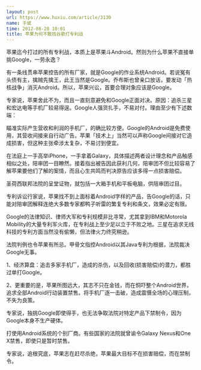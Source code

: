 ```yaml
---
layout: post
url: https://www.huxiu.com/article/3130
name: 于斌
time: 2012-08-28 10:01
title: 苹果为何不敢找谷歌打专利战
---
```

苹果迄今打过的所有专利战，本质上是苹果斗Android。然则为什么苹果不直接单挑Google，一劳永逸？

有一条线贯串苹果控告的所有厂家，就是Google的作业系统Android。若说冤有头债有主，擒贼先擒王，此王当然是Google。乔布斯也曾亲口放话，要发动「热核战争」消灭Android。所以，苹果兴讼，首要合理对象应该是Google。

专家说，苹果舍此不为，而且一直刻意避免和Google正面对决。原因：追杀三星和宏达电等手机厂较易得逞。Google人强货扎手，不易对付。理由至少有下述数端：

瞄准实际产生营收和利润的手机厂，的确比较方便。Google的Android是免费使用，其营收间接来自行动广告。苹果「技术上」当然可以声称Google间接对它造成损害，但这种主张牵涉太复杂，不易讨到便宜。

在法庭上一手高举iPhone，一手拿着Galaxy，具体描述两者设计理念和产品触感相似之处，陪审团一目瞭然。接着指出被告因此获利几何，陪审团不但比较容易了解苹果要他们了解的案情，而且心生共鸣而判决原告应该多得一点损害赔偿。

圣荷西联邦法院的呈堂证物，就包括一大箱手机和平板电脑，供陪审团过目。

专利诉讼行家说，苹果找不到上面标着Android字样的产品，告Google的话，只能对陪审团解释连绝大多数专家都鸭子听雷的繁复专利和条文，效果必定有限。

Google的法律知识、律师大军和专利规模非比寻常，尤其拿到IBM和Motorola Mobility的大量专利军火库，在专利战上至少足以立于不败之地。三星在追求无线科技的专利方面当然没有偷懒，但法律火力终究稍逊。

法院判例也令苹果有所忌。甲骨文指控Android以其Java专利为根据，法院裁决Google无事。

1、经济算盘：追击多家手机厂，造成的杀伤，以及回收(损害赔偿)的潜力，都胜过单打Google。

2、更重要的是，苹果所图远大，其志不只在金钱，而在恫吓整个Android世界，追求全部Android行动装置禁售。将手机厂逐一击破，造成震慑全场的心理压制，不失为良策。

专家说，独挑Google即使得手，也无法争取法院对特定产品下禁制令，因为Google本身不生产硬体。

打使用Android系统的个别厂商。有些国家的法院就曾谕令Galaxy Nexus和One X禁售，即使只是暂时禁售。

专家说，追根究底，苹果志在赶尽杀绝，苹果最大目标不在损害赔偿，而在禁制令。

